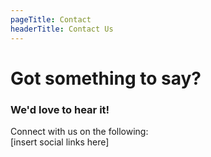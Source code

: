 ```yaml
---
pageTitle: Contact
headerTitle: Contact Us
---
```


# Got something to say?

### We'd love to hear it! 

Connect with us on the following: \
[insert social links here]